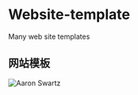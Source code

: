 # Website-template
Many web site templates
## 网站模板
![Aaron Swartz](http://img.cssmoban.com/UploadFiles/2018/2/2018020417323384971.jpg)
